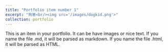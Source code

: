 ```yaml
---
title: "Portfolio item number 1"
excerpt: "狗崽<br/><img src='/images/dogkid.png'>"
collection: portfolio
---
```


This is an item in your portfolio. It can be have images or nice text. If you name the file .md, it will be parsed as markdown. If you name the file .html, it will be parsed as HTML. 

